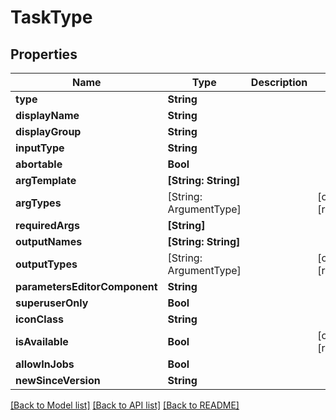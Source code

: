 # TaskType

## Properties

Name | Type | Description | Notes
------------ | ------------- | ------------- | -------------
**type** | **String** |  | 
**displayName** | **String** |  | 
**displayGroup** | **String** |  | 
**inputType** | **String** |  | 
**abortable** | **Bool** |  | 
**argTemplate** | **[String: String]** |  | 
**argTypes** | [String: ArgumentType] |  | [optional] [readonly] 
**requiredArgs** | **[String]** |  | 
**outputNames** | **[String: String]** |  | 
**outputTypes** | [String: ArgumentType] |  | [optional] [readonly] 
**parametersEditorComponent** | **String** |  | 
**superuserOnly** | **Bool** |  | 
**iconClass** | **String** |  | 
**isAvailable** | **Bool** |  | [optional] [readonly] 
**allowInJobs** | **Bool** |  | 
**newSinceVersion** | **String** |  | 

[[Back to Model list]](../README.md#documentation-for-models) [[Back to API list]](../README.md#documentation-for-api-endpoints) [[Back to README]](../README.md)


